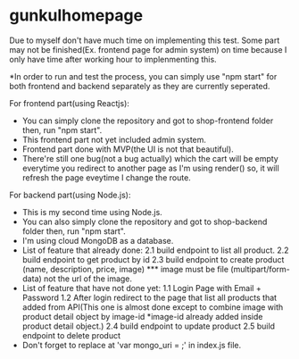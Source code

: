 # gunkulhomepage

Due to myself don't have much time on implementing this test. Some part may not be finished(Ex. frontend page for admin system) on time because I only have time after working hour to implenmenting this.

*In order to run and test the process, you can simply use "npm start" for both frontend and backend separately as they are currently seperated.

For frontend part(using Reactjs):
  - You can simply clone the repository and got to shop-frontend folder then, run "npm start".
  - This frontend part not yet included admin system.
  - Frontend part done with MVP(the UI is not that beautiful).
  - There're still one bug(not a bug actually) which the cart will be empty everytime you redirect to another page as I'm using render() so, it will refresh the page eveytime I change the route.
  
For backend part(using Node.js):
  - This is my second time using Node.js.
  - You can also simply clone the repository and got to shop-backend folder then, run "npm start".
  - I'm using cloud MongoDB as a database.
  - List of feature that already done:
      2.1 build endpoint to list all product.
      2.2 build endpoint to get product by id
      2.3 build endpoint to create product (name, description, price, image) *** image must be file (multipart/form-data) not the url of the image.
  - List of feature that have not done yet:
     1.1 Login Page with Email + Password
     1.2 After login redirect to the page that list all products that added from API(This one is almost done except to combine image with product detail object by image-id *image-id already added inside product detail object.)
     2.4 build endpoint to update product
     2.5 build endpoint to delete product
  - Don't forget to replace <REPLACEME> at 'var mongo_uri = <REPLACEME>;' in index.js file.
